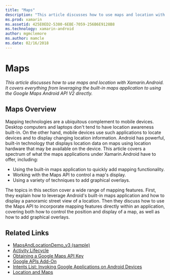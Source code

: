 ```yaml
---
title: "Maps"
description: "This article discusses how to use maps and location with Xamarin.Android. It covers everything from leveraging the built-in maps application to using the Google Maps Android API V2 directly."
ms.prod: xamarin
ms.assetid: 425E0ED2-5380-6EBE-7059-256B6E9128B8
ms.technology: xamarin-android
author: mgmclemore
ms.author: mamcle
ms.date: 02/16/2018
---
```


# Maps

_This article discusses how to use maps and location with Xamarin.Android. It covers everything from leveraging the built-in maps application to using the Google Maps Android API V2 directly._

## Maps Overview

Mapping technologies are a ubiquitous complement to mobile devices. 
Desktop computers and laptops don't tend to have location awareness 
built-in. On the other hand, mobile devices use such applications to 
locate devices and to display changing location information. Android 
has powerful, built-in technology that displays location data on 
maps using location hardware that may be available on the device. This 
article covers a spectrum of what the maps applications under 
Xamarin.Android have to offer, including: 

-  Using the built-in maps application to quickly add mapping functionality.
-  Working with the Maps API to control a map's display.
-  Using a variety of techniques to add graphical overlays.

The topics in this section cover a wide range of mapping features.
First, they explain how to leverage Android's built-in maps application
and how to display a panoramic street view of a location. Then they
discuss how to use the Maps API to incorporate mapping features
directly within an application, covering both how to control the
position and display of a map, as well as how to add graphical
overlays.


## Related Links

- [MapsAndLocationDemo_v3 (sample)](https://developer.xamarin.com/samples/monodroid/MapsAndLocationDemo_v3/)
- [Activity Lifecycle](~/android/app-fundamentals/activity-lifecycle/index.md)
- [Obtaining a Google Maps API Key](~/android/platform/maps-and-location/maps/obtaining-a-google-maps-api-key.md)
- [Google APIs Add-On](http://code.google.com/android/add-ons/google-apis/reference/index.html?com/google/android/maps/package-summary.html)
- [Intents List: Invoking Google Applications on Android Devices](http://developer.android.com/guide/appendix/g-app-intents.html)
- [Location and Maps](http://developer.android.com/guide/topics/location/index.html)
